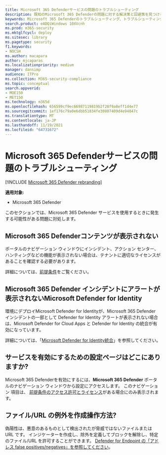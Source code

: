 ```yaml
---
title: Microsoft 365 Defenderサービスの問題のトラブルシューティング
description: 既知のMicrosoft 365 Defenderの問題に対する解決策と回避策を見つける
keywords: Microsoft 365 Defenderのトラブルシューティング、トラブルシューティング、Microsoft Defender for Identity、問題、アドオン、設定ページ
search.product: eADQiWindows 10XVcnh
ms.prod: m365-security
ms.mktglfcycl: deploy
ms.sitesec: library
ms.pagetype: security
f1.keywords:
- NOCSH
ms.author: macapara
author: mjcaparas
ms.localizationpriority: medium
manager: dansimp
audience: ITPro
ms.collection: M365-security-compliance
ms.topic: conceptual
search.appverid:
- MOE150
- MET150
ms.technology: m365d
ms.openlocfilehash: 656599cf9ec66987119819b2f28f9a8eff1d4e77
ms.sourcegitcommit: 1ef176c79a0e6dbb51834fe30807409d4e94847c
ms.translationtype: MT
ms.contentlocale: ja-JP
ms.lasthandoff: 11/19/2021
ms.locfileid: "64731672"
---
```

# <a name="troubleshoot-microsoft-365-defender-service-issues"></a>Microsoft 365 Defenderサービスの問題のトラブルシューティング

[!INCLUDE [Microsoft 365 Defender rebranding](../includes/microsoft-defender.md)]


**適用対象:**
- Microsoft 365 Defender

このセクションでは、Microsoft 365 Defender サービスを使用するときに発生する可能性がある問題に対処します。

## <a name="i-dont-see-microsoft-365-defender-content"></a>Microsoft 365 Defenderコンテンツが表示されない

ポータルのナビゲーション ウィンドウにインシデント、アクション センター、ハンティングなどの機能が表示されない場合は、テナントに適切なライセンスがあることを確認する必要があります。

詳細については、[前提条件](prerequisites.md)をご覧ください。

## <a name="microsoft-defender-for-identity-alerts-are-not-showing-up-in-the-microsoft-365-defender-incidents"></a>Microsoft 365 Defender インシデントにアラートが表示されないMicrosoft Defender for Identity

環境にデプロイMicrosoft Defender for Identityが、Microsoft 365 Defender インシデントの一部として Defender for Identity アラートが表示されない場合は、Microsoft Defender for Cloud Apps と Defender for Identity の統合が有効になっています。

詳細については、「[Microsoft Defender for Identity統合](/cloud-app-security/mdi-integration)」を参照してください。

## <a name="where-is-the-settings-page-for-turning-on-the-service"></a>サービスを有効にするための設定ページはどこにありますか?

Microsoft 365 Defenderを有効にするには、**Microsoft 365 Defender** ポータルのナビゲーション ウィンドウから設定にアクセスします。 このナビゲーション 項目は、 [前提条件のアクセス許可とライセンス](m365d-enable.md#check-license-eligibility-and-required-permissions)がある場合にのみ表示されます。

## <a name="how-do-i-create-an-exception-for-my-fileurl"></a>ファイル/URL の例外を作成操作方法?

偽陽性は、悪意のあるものとして検出されたが脅威ではないファイルまたは URL です。 インジケーターを作成し、除外を定義してブロックを解除し、特定のファイル/URL を許可することができます。 [Defender for Endpoint の「アドレス false positives/negatives」を参照してください](/microsoft-365/security/defender-endpoint/defender-endpoint-false-positives-negatives)。
